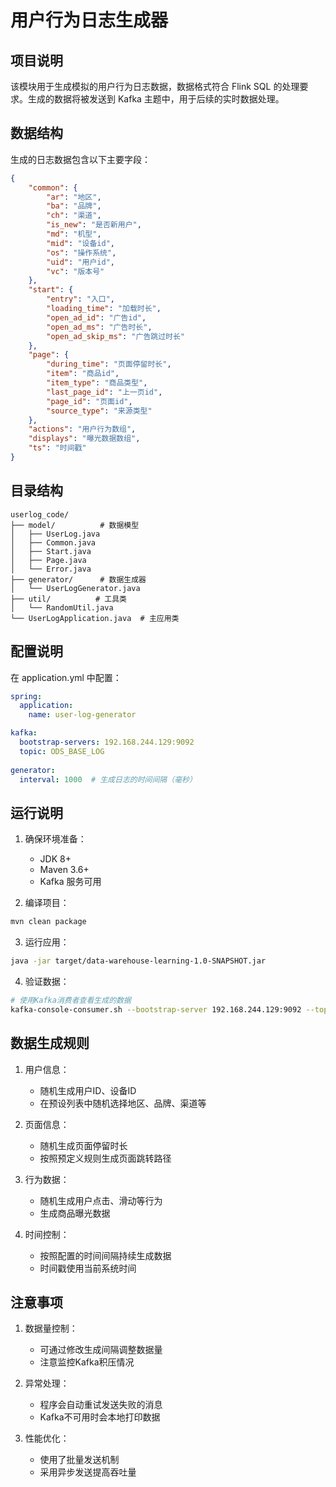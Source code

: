 # 用户行为日志生成器

## 项目说明
该模块用于生成模拟的用户行为日志数据，数据格式符合 Flink SQL 的处理要求。生成的数据将被发送到 Kafka 主题中，用于后续的实时数据处理。

## 数据结构
生成的日志数据包含以下主要字段：
```json
{
    "common": {
        "ar": "地区",
        "ba": "品牌",
        "ch": "渠道",
        "is_new": "是否新用户",
        "md": "机型",
        "mid": "设备id",
        "os": "操作系统",
        "uid": "用户id",
        "vc": "版本号"
    },
    "start": {
        "entry": "入口",
        "loading_time": "加载时长",
        "open_ad_id": "广告id",
        "open_ad_ms": "广告时长",
        "open_ad_skip_ms": "广告跳过时长"
    },
    "page": {
        "during_time": "页面停留时长",
        "item": "商品id",
        "item_type": "商品类型",
        "last_page_id": "上一页id",
        "page_id": "页面id",
        "source_type": "来源类型"
    },
    "actions": "用户行为数组",
    "displays": "曝光数据数组",
    "ts": "时间戳"
}
```

## 目录结构
```
userlog_code/
├── model/          # 数据模型
│   ├── UserLog.java
│   ├── Common.java
│   ├── Start.java
│   ├── Page.java
│   └── Error.java
├── generator/      # 数据生成器
│   └── UserLogGenerator.java
├── util/          # 工具类
│   └── RandomUtil.java
└── UserLogApplication.java  # 主应用类
```

## 配置说明
在 application.yml 中配置：
```yaml
spring:
  application:
    name: user-log-generator

kafka:
  bootstrap-servers: 192.168.244.129:9092
  topic: ODS_BASE_LOG
  
generator:
  interval: 1000  # 生成日志的时间间隔（毫秒）
```

## 运行说明
1. 确保环境准备：
   - JDK 8+
   - Maven 3.6+
   - Kafka 服务可用

2. 编译项目：
```bash
mvn clean package
```

3. 运行应用：
```bash
java -jar target/data-warehouse-learning-1.0-SNAPSHOT.jar
```

4. 验证数据：
```bash
# 使用Kafka消费者查看生成的数据
kafka-console-consumer.sh --bootstrap-server 192.168.244.129:9092 --topic ODS_BASE_LOG --from-beginning
```

## 数据生成规则
1. 用户信息：
   - 随机生成用户ID、设备ID
   - 在预设列表中随机选择地区、品牌、渠道等

2. 页面信息：
   - 随机生成页面停留时长
   - 按照预定义规则生成页面跳转路径

3. 行为数据：
   - 随机生成用户点击、滑动等行为
   - 生成商品曝光数据

4. 时间控制：
   - 按照配置的时间间隔持续生成数据
   - 时间戳使用当前系统时间

## 注意事项
1. 数据量控制：
   - 可通过修改生成间隔调整数据量
   - 注意监控Kafka积压情况

2. 异常处理：
   - 程序会自动重试发送失败的消息
   - Kafka不可用时会本地打印数据

3. 性能优化：
   - 使用了批量发送机制
   - 采用异步发送提高吞吐量 
